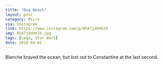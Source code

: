 ```yaml
---
title: "Dog Beach"
layout: post
category: Micro
via: Instagram
link: https://www.instagram.com/p/BhA7jdVHXJX
img: BhA7jdVHXJX.jpg
tags: [Lego, Star Wars]
date: 2018-04-01
---
```

Blanche braved the ocean, but lost out to Constantine at the last second.